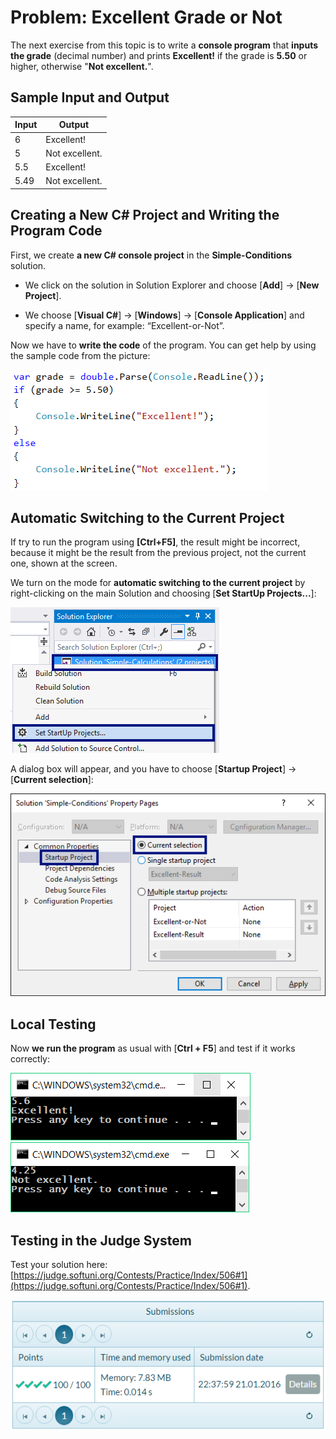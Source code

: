 # Problem: Excellent Grade or Not

The next exercise from this topic is to write a **console program** that **inputs the grade** (decimal number) and prints **Excellent!** if the grade is **5.50** or higher, otherwise "**Not excellent.**".

## Sample Input and Output

| Input | Output |
| --- | ---- |
| 6 | Excellent! |
| 5 | Not excellent. |
| 5.5 | Excellent! |
| 5.49 | Not excellent. |

## Creating a New C# Project and Writing the Program Code

First, we create **a new C# console project** in the **Simple-Conditions** solution.

  * We click on the solution in Solution Explorer and choose [**Add**] -> [**New Project**].
 
  * We choose [**Visual C#**] -> [**Windows**] -> [**Console Application**] and specify a name, for example: “Excellent-or-Not”.
 
Now we have to **write the code** of the program. You can get help by using the sample code from the picture:  

 ![](/assets/chapter-3-images/02.Excellent-or-not-01.png)

## Automatic Switching to the Current Project

If try to run the program using **[Ctrl+F5]**, the result might be incorrect, because it might be the result from the previous project, not the current one, shown at the screen.

We turn on the mode for **automatic switching to the current project** by right-clicking on the main Solution and choosing [**Set StartUp Projects...**]:

 ![](/assets/chapter-3-images/02.Excellent-or-not-02.png)

A dialog box will appear, and you have to choose [**Startup Project**] -> [**Current selection**]:
 
 ![](/assets/chapter-3-images/02.Excellent-or-not-03.png)

## Local Testing

Now **we run the program** as usual with [**Ctrl + F5**] and test if it works correctly:

 ![](/assets/chapter-3-images/02.Excellent-or-not-04.png)
 ![](/assets/chapter-3-images/02.Excellent-or-not-05.png)

## Testing in the Judge System

Test your solution here: [https://judge.softuni.org/Contests/Practice/Index/506#1](https://judge.softuni.org/Contests/Practice/Index/506#1).

 ![](/assets/chapter-3-images/02.Excellent-or-not-06.png)
